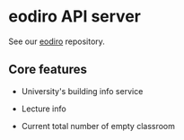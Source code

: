 # eodiro API server

See our [eodiro](https://github.com/payasyouwant/eodiro) repository.

## Core features

- University's building info service

- Lecture info

- Current total number of empty classroom
